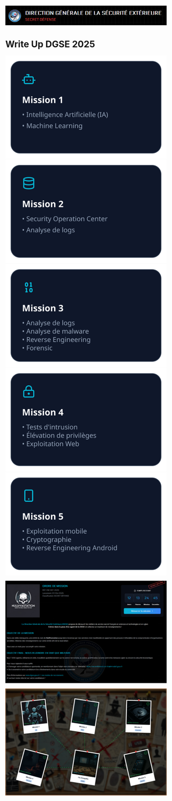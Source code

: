 <p align="center">
  <img src="./src/image/DGSE.png" width="1000"/>
</p>

# Write Up DGSE 2025
<a href="./Mission1/">
  <img src="./src/image/mission1.svg"/>
</a>
<a href="./Mission2/">
  <img src="./src/image/mission2.svg"/>
</a>
<a href="./Mission3/">
  <img src="./src/image/mission3.svg"/>
</a>
<a href="./Mission4/">
  <img src="./src/image/mission4.svg"/>
</a>
<a href="./Mission5/">
  <img src="./src/image/mission5.svg"/>
</a>

<p align="center">
  <img src="./src/image/DGSE_intro.png"/>
</p>

<p align="center">
  <img src="./src/image/result.png"/>
</p>